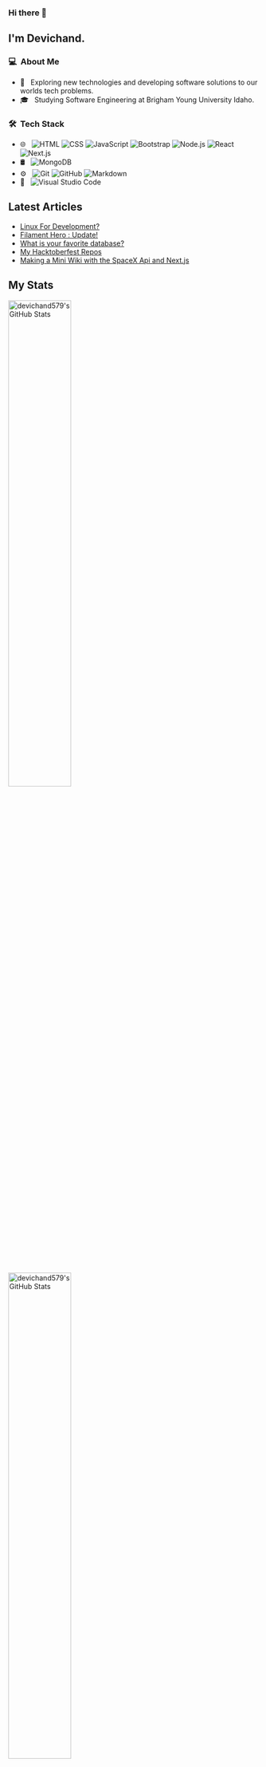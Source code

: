 ### Hi there 👋

## I'm Devichand.

### 💻 &nbsp;About Me 

- 🤔 &nbsp; Exploring new technologies and developing software solutions to our worlds tech problems.
- 🎓 &nbsp; Studying Software Engineering at Brigham Young University Idaho.


### 🛠 &nbsp;Tech Stack

- 🌐 &nbsp;
  ![HTML](https://img.shields.io/badge/-HTML-333333?style=flat&logo=HTML5)
  ![CSS](https://img.shields.io/badge/-CSS-333333?style=flat&logo=CSS3&logoColor=1572B6)
  ![JavaScript](https://img.shields.io/badge/-JavaScript-333333?style=flat&logo=javascript)
  ![Bootstrap](https://img.shields.io/badge/-Bootstrap-333333?style=flat&logo=bootstrap&logoColor=563D7C)
  ![Node.js](https://img.shields.io/badge/-Node.js-333333?style=flat&logo=node.js)
  ![React](https://img.shields.io/badge/-React-333333?style=flat&logo=react)
  ![Next.js](https://img.shields.io/badge/-Next.js-333333?style=flat&logo=next.js)
- 🛢 &nbsp;
  ![MongoDB](https://img.shields.io/badge/-MongoDB-333333?style=flat&logo=mongodb)
- ⚙️ &nbsp;
  ![Git](https://img.shields.io/badge/-Git-333333?style=flat&logo=git)
  ![GitHub](https://img.shields.io/badge/-GitHub-333333?style=flat&logo=github)
  ![Markdown](https://img.shields.io/badge/-Markdown-333333?style=flat&logo=markdown)
- 🔧 &nbsp;
  ![Visual Studio Code](https://img.shields.io/badge/-Visual%20Studio%20Code-333333?style=flat&logo=visual-studio-code&logoColor=007ACC)


## Latest Articles
<!-- BLOG-POST-LIST:START -->
- [Linux For Development?](https://dev.to/cdthomp1/linux-for-development-1dnp)
- [Filament Hero : Update!](https://dev.to/cdthomp1/filament-hero-update-1fg3)
- [What is your favorite database?](https://dev.to/cdthomp1/what-is-your-favorite-database-55om)
- [My Hacktoberfest Repos](https://dev.to/cdthomp1/my-hacktoberfest-repos-2121)
- [Making a Mini Wiki with the SpaceX Api and Next.js](https://dev.to/cdthomp1/making-a-mini-wiki-with-the-spacex-api-and-next-js-21p6)
<!-- BLOG-POST-LIST:END -->

## My Stats
<p>
<a href="https://github.com/devichand579">
  <img width="50%"src="https://github-readme-stats.vercel.app/api?username=devichand579&theme=radical&show_icons=true&hide_border=true&count_private=true" alt="devichand579's GitHub Stats">
  <img width="50%" src="https://github-readme-stats.vercel.app/api/top-langs/?username=devichand579&theme=radical&show_icons=true&hide_border=true&layout=compact" alt="devichand579's GitHub Stats">
</a>
</p>


##  🤝🏻 &nbsp;Connect with Me

<p align="center">
<a href="https://www.linkedin.com/in/cameron-thompson96"><img src="https://img.shields.io/badge/-Cameron%20Thompson-0077B5?style=flat-square&logo=Linkedin&logoColor=white"/></a>
<a href="mailto:devichand579@gamil.com"><img src="https://img.shields.io/badge/-camthomp96@gamil.com-D14836?style=flat-square&logo=Gmail&logoColor=white"/></a>

<!--

